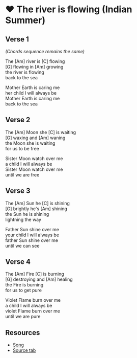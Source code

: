 # ❤️ The river is flowing (Indian Summer)

## Verse 1

_(Chords sequence remains the same)_

The [Am] river is [C] flowing  
[G] flowing in [Am] growing  
the river is flowing  
back to the sea

Mother Earth is caring me  
her child I will always be  
Mother Earth is caring me  
back to the sea
 
## Verse 2

The [Am] Moon she [C] is waiting  
[G] waxing and [Am] waning  
the Moon she is waiting  
for us to be free

Sister Moon watch over me  
a child I will always be  
Sister Moon watch over me  
until we are free
 
## Verse 3

The [Am] Sun he [C] is shining  
[G] brightly he's [Am] shining  
the Sun he is shining  
lightning the way

Father Sun shine over me  
your child I will always be  
father Sun shine over me  
until we can see  
 
## Verse 4

The [Am] Fire [C] is burning  
[G] destroying and [Am] healing  
the Fire is burning  
for us to get pure

Violet Flame burn over me  
a child I will always be  
violet Flame burn over me  
until we are pure

## Resources

- [Song](https://www.youtube.com/watch?v=sB2AaVVjF-0)
- [Source tab](https://tabs.ultimate-guitar.com/tab/indian-summer/the-river-is-flowing-chords-1159196)
